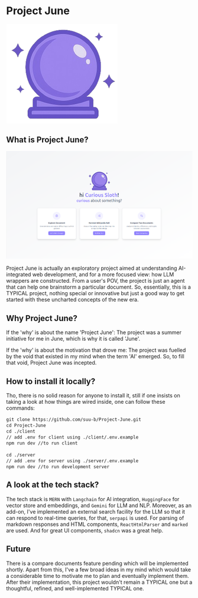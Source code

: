 # Project June

![Logo](./client/src/assets/logo.png)

## What is Project June?

![Home](./assets/home.png)

Project June is actually an exploratory project aimed at understanding AI-integrated web development, and for a more focused view: how LLM wrappers are constructed. From a user's POV, the project is just an agent that can help one brainstorm a particular document. So, essentially, this is a TYPICAL project, nothing special or innovative but just a good way to get started with these uncharted concepts of the new era.

## Why Project June?

If the 'why' is about the name 'Project June':
The project was a summer initiative for me in June, which is why it is called 'June'.

If the 'why' is about the motivation that drove me:
The project was fuelled by the void that existed in my mind when the term 'AI' emerged. So, to fill that void, Project June was incepted.

## How to install it locally?

Tho, there is no solid reason for anyone to install it, still if one insists on taking a look at how things are wired inside, one can follow these commands:

```
git clone https://github.com/suu-b/Project-June.git
cd Project-June
cd ./client
// add .env for client using ./client/.env.example
npm run dev //to run client

cd ./server
// add .env for server using ./server/.env.example
npm run dev //to run development server
```

## A look at the tech stack?

The tech stack is `MERN` with `Langchain` for AI integration, `HuggingFace` for vector store and embeddings, and `Gemini` for LLM and NLP. Moreover, as an add-on, I've implemented an external search facility for the LLM so that it can respond to real-time queries, for that, `serpapi` is used. For parsing of markdown responses and HTML components, `ReactHtmlParser` and `marked` are used. And for great UI components, `shadcn` was a great help.

## Future

There is a compare documents feature pending which will be implemented shortly. Apart from this, I've a few broad ideas in my mind which would take a considerable time to motivate me to plan and eventually implement them. After their implementation, this project wouldn't remain a TYPICAL one but a thoughtful, refined, and well-implemented TYPICAL one.
